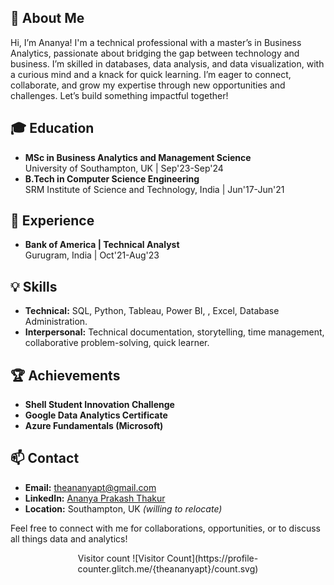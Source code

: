 ## 👋 About Me
Hi, I’m Ananya! I'm a technical professional with a master’s in Business Analytics, passionate about bridging the gap between technology and business. I’m skilled in databases, data analysis, and data visualization, with a curious mind and a knack for quick learning. I’m eager to connect, collaborate, and grow my expertise through new opportunities and challenges. Let’s build something impactful together!

## 🎓 Education
- **MSc in Business Analytics and Management Science**  
  University of Southampton, UK | Sep'23-Sep'24
- **B.Tech in Computer Science Engineering**  
  SRM Institute of Science and Technology, India | Jun'17-Jun'21

## 💼 Experience
- **Bank of America | Technical Analyst**  
  Gurugram, India | Oct'21-Aug'23

## 💡 Skills
- **Technical:** SQL, Python, Tableau, Power BI, , Excel, Database Administration.
- **Interpersonal:** Technical documentation, storytelling, time management, collaborative problem-solving, quick learner.

## 🏆 Achievements
- **Shell Student Innovation Challenge** 
- **Google Data Analytics Certificate** 
- **Azure Fundamentals (Microsoft)** 

## 📫 Contact
- **Email:** theananyapt@gmail.com
- **LinkedIn:** [Ananya Prakash Thakur](https://www.linkedin.com/in/ananyaprakashthakur/)
- **Location:** Southampton, UK _(willing to relocate)_

Feel free to connect with me for collaborations, opportunities, or to discuss all things data and analytics!

<p align="center">
Visitor count
![Visitor Count](https://profile-counter.glitch.me/{theananyapt}/count.svg)
</p>
